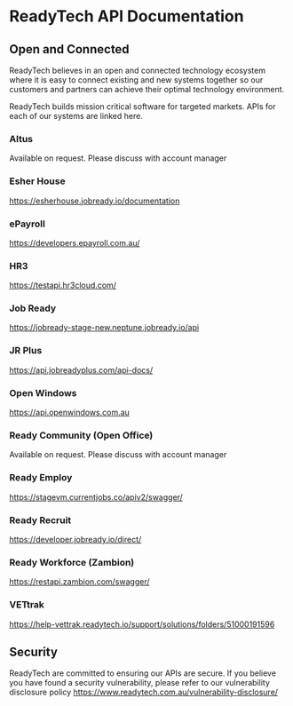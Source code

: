 # ReadyTech API Documentation

## Open and Connected

ReadyTech believes in an open and connected technology ecosystem where it is easy to connect existing and new systems together so our customers and partners can achieve their optimal technology environment.

ReadyTech builds mission critical software for targeted markets. APIs for each of our systems are linked here.


### Altus

Available on request. Please discuss with account manager

### Esher House

https://esherhouse.jobready.io/documentation

### ePayroll

https://developers.epayroll.com.au/

### HR3

https://testapi.hr3cloud.com/

### Job Ready

https://jobready-stage-new.neptune.jobready.io/api

### JR Plus

https://api.jobreadyplus.com/api-docs/

### Open Windows

https://api.openwindows.com.au

### Ready Community (Open Office)

Available on request. Please discuss with account manager

### Ready Employ

https://stagevm.currentjobs.co/apiv2/swagger/

### Ready Recruit

https://developer.jobready.io/direct/

### Ready Workforce (Zambion)

https://restapi.zambion.com/swagger/

### VETtrak

https://help-vettrak.readytech.io/support/solutions/folders/51000191596

## Security

ReadyTech are committed to ensuring our APIs are secure. If you believe you have found a security vulnerability, please refer to our vulnerability disclosure policy
https://www.readytech.com.au/vulnerability-disclosure/
